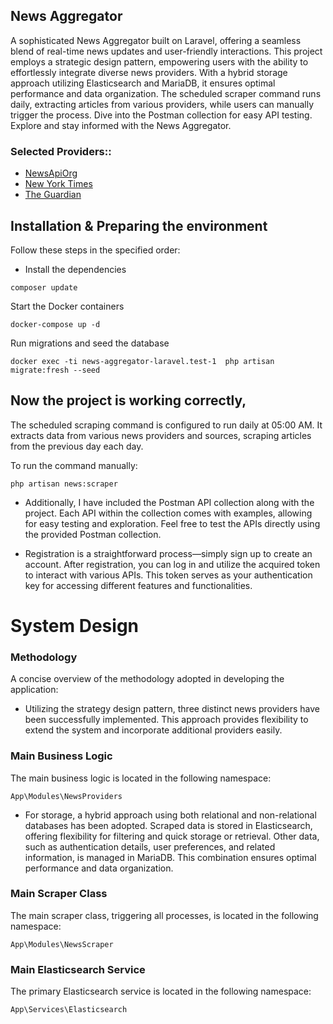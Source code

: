 ## News Aggregator

A sophisticated News Aggregator built on Laravel, offering a seamless blend of real-time news updates and user-friendly interactions. This project employs a strategic design pattern, empowering users with the ability to effortlessly integrate diverse news providers. With a hybrid storage approach utilizing Elasticsearch and MariaDB, it ensures optimal performance and data organization. The scheduled scraper command runs daily, extracting articles from various providers, while users can manually trigger the process. Dive into the Postman collection for easy API testing. Explore and stay informed with the News Aggregator.

### Selected Providers::
* [NewsApiOrg](https://newsapi.org/)
* [New York Times](https://developer.nytimes.com/apis)
* [The Guardian](https://open-platform.theguardian.com/documentation/)

## Installation & Preparing the environment
Follow these steps in the specified order:

- Install the dependencies
``` 
composer update
```
Start the Docker containers
``` 
docker-compose up -d
```
Run migrations and seed the database
``` 
docker exec -ti news-aggregator-laravel.test-1  php artisan migrate:fresh --seed
``` 

## Now the project is working correctly, 
The scheduled scraping command is configured to run daily at 05:00 AM. It extracts data from various news providers and sources, scraping articles from the previous day each day.

To run the command manually:
```
php artisan news:scraper
```

* Additionally, I have included the Postman API collection along with the project. Each API within the collection comes with examples, allowing for easy testing and exploration. Feel free to test the APIs directly using the provided Postman collection.

* Registration is a straightforward process—simply sign up to create an account. After registration, you can log in and utilize the acquired token to interact with various APIs. This token serves as your authentication key for accessing different features and functionalities.

# System Design

### Methodology

A concise overview of the methodology adopted in developing the application:

* Utilizing the strategy design pattern, three distinct news providers have been successfully implemented. This approach provides flexibility to extend the system and incorporate additional providers easily.
### Main Business Logic
The main business logic is located in the following namespace: 

```
App\Modules\NewsProviders
```

* For storage, a hybrid approach using both relational and non-relational databases has been adopted. Scraped data is stored in Elasticsearch, offering flexibility for filtering and quick storage or retrieval. Other data, such as authentication details, user preferences, and related information, is managed in MariaDB. This combination ensures optimal performance and data organization.

### Main Scraper Class
The main scraper class, triggering all processes, is located in the following namespace:

```
App\Modules\NewsScraper
```

### Main Elasticsearch Service

The primary Elasticsearch service is located in the following namespace:

```
App\Services\Elasticsearch
```
